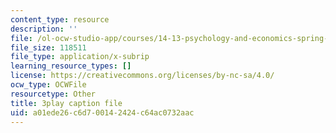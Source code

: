 ```yaml
---
content_type: resource
description: ''
file: /ol-ocw-studio-app/courses/14-13-psychology-and-economics-spring-2020/a01ede26c6d700142424c64ac0732aac_LJnCFFyF-M.srt
file_size: 118511
file_type: application/x-subrip
learning_resource_types: []
license: https://creativecommons.org/licenses/by-nc-sa/4.0/
ocw_type: OCWFile
resourcetype: Other
title: 3play caption file
uid: a01ede26-c6d7-0014-2424-c64ac0732aac
---
```


